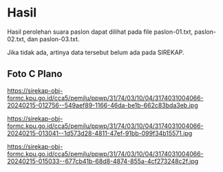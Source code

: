 # Hasil

Hasil perolehan suara paslon dapat dilihat pada file paslon-01.txt, paslon-02.txt, dan paslon-03.txt.

Jika tidak ada, artinya data tersebut belum ada pada SIREKAP.

## Foto C Plano

https://sirekap-obj-formc.kpu.go.id/cca5/pemilu/ppwp/31/74/03/10/04/3174031004066-20240215-012756--549aef89-1166-46da-be1b-662c83bda3eb.jpg

https://sirekap-obj-formc.kpu.go.id/cca5/pemilu/ppwp/31/74/03/10/04/3174031004066-20240215-013041--1d573d28-4811-47ef-91bb-099f34b15571.jpg

https://sirekap-obj-formc.kpu.go.id/cca5/pemilu/ppwp/31/74/03/10/04/3174031004066-20240215-015033--677cb41b-68d8-4874-855a-4cf273248c2f.jpg
